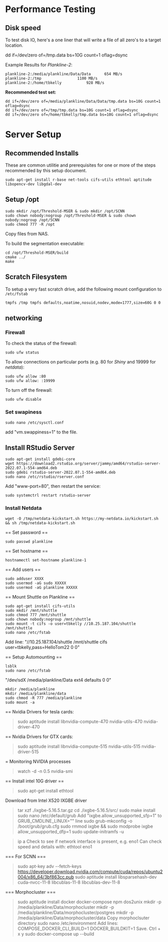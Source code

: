 
# Performance Testing
## Disk speed
To test disk IO, here's a one liner that will write a file of all zero's to a target location.

 dd if=/dev/zero of=<testing dir>/tmp.data bs=10G count=1 oflag=dsync

Example Results for *Plankline-2*:

    plankline-2:/media/plankline/Data/Data		654 MB/s
    plankline-2:/tmp				1100 MB/s
    plankline-2:/home/tbkelly			928 MB/s

**Recommended test set:**

    dd if=/dev/zero of=/media/plankline/Data/Data/tmp.data bs=10G count=1 oflag=dsync
    dd if=/dev/zero of=/tmp/tmp.data bs=10G count=1 oflag=dsync
    dd if=/dev/zero of=/home/tbkelly/tmp.data bs=10G count=1 oflag=dsync

# Server Setup
## Recommended Installs
These are common utilitie and prerequisites for one or more of the steps recommended by this setup document.

    sudo apt-get install r-base net-tools cifs-utils ethtool aptitude libopencv-dev libgdal-dev

## Setup /opt

    sudo mkdir /opt/Threshold-MSER & sudo mkdir /opt/SCNN
    sudo chown nobody:nogroup /opt/Threshold-MSER & sudo chown nobody:nogroup /opt/SCNN
    sudo chmod 777 -R /opt

Copy files from NAS.

To build the segmentation executable:

    cd /opt/Threshold-MSER/build
    cmake ../
    make


## Scratch Filesystem
To setup a very fast scratch drive, add the following mount configuration to `/etc/fstab`

    tmpfs /tmp tmpfs defaults,noatime,nosuid,nodev,mode=1777,size=60G 0 0

## networking
### Firewall
To check the status of the firewall:

    sudo ufw status

To allow connections on particular ports (e.g. 80 for *Shiny* and 19999 for *netdata*):

    sudo ufw allow :80
    sudo ufw allow: :19999

To turn off the firewall:

    sudo ufw disable


### Set swapiness

    sudo nano /etc/sysctl.conf

add "vm.swappiness=1" to the file.



## Install RStudio Server

    sudo apt-get install gdebi-core
    wget https://download2.rstudio.org/server/jammy/amd64/rstudio-server-2022.07.1-554-amd64.deb
    sudo gdebi rstudio-server-2022.07.1-554-amd64.deb
    sudo nano /etc/rstudio/rserver.conf

Add "www-port=80", then restart the service:

    sudo systemctrl restart rstudio-server


### Install Netdata

    wget -O /tmp/netdata-kickstart.sh https://my-netdata.io/kickstart.sh && sh /tmp/netdata-kickstart.sh


== Set password == 

    sudo passwd plankline

== Set hostname ==

    hostnamectl set-hostname plankline-1


== Add users ==

    sudo adduser XXXX
    sudo usermod -aG sudo XXXXX
    sudo usermod -aG plankline XXXXX


== Mount Shuttle on Plankline ==

    sudo apt-get install cifs-utils
    sudo mkdir /mnt/shuttle
    sudo chmod 777 /mnt/shuttle
    sudo chown nobody:nogroup /mnt/shuttle
    sudo mount -t cifs -o user=tbkelly //10.25.187.104/shuttle /mnt/shuttle
    sudo nano /etc/fstab

Add line: "//10.25.187.104/shuttle	/mnt/shuttle	cifs	user=tbkelly,pass=HelloTom22	0	0"



== Setup Automounting ==

    lsblk
    sudo nano /etc/fstab

"/dev/sdX	/media/plankline/Data	ext4	defaults	0	0"

    mkdir /media/plankline
    mkdir /media/plankline/data
    sudo chmod -R 777 /media/plankline
    sudo mount -a



== Nvidia Drivers for tesla cards:
> sudo aptitude install libnvidia-compute-470 nvidia-utils-470 nvidia-driver-470

== Nvidia Drivers for GTX cards:
> sudo aptitude install libnvidia-compute-515 nvidia-utils-515 nvidia-driver-515

= Monitoring NVIDIA processes
> watch -d -n 0.5 nvidia-smi



== Install intel 10G driver ==
> sudo apt-get install ethtool

Download from Intel X520 IXGBE driver
> tar xzf ./ixgbe-5.16.5.tar.gz
> cd ./ixgbe-5.16.5/src/
> sudo make install
> sudo nano /etc/default/grub
Add "ixgbe.allow_unsupported_sfp=1" to GRUB_CMDLINE_LINUX="" line
> sudo grub-mkconfig -o /boot/grub/grub.cfg
> sudo rmmod ixgbe && sudo modprobe ixgbe allow_unsupported_dfp=1
> sudo update-initramfs -u

> ip a
Check to see if network interface is present, e.g. eno1
Can check speed and details with:
> ethtool eno1


=== For SCNN  ===
> sudo apt-key adv --fetch-keys https://developer.download.nvidia.com/compute/cuda/repos/ubuntu2004/x86_64/3bf863cc.pub
> sudo aptitude install libsparsehash-dev cuda-nvcc-11-8 libcublas-11-8 libcublas-dev-11-8


=== Morphocluster ===
> sudo aptitude install docker docker-compose npm dos2unix
> mkdir -p /media/plankline/Data/morphocluster
> mkdir -p /media/plankline/Data/morphocluster/postgres
> mkdir -p /media/plankline/Data/morphocluster/data
Copy morphoclsuter directory
> sudo nano /etc/environment
Add lines: 
COMPOSE_DOCKER_CLI_BUILD=1
DOCKER_BUILDKIT=1
Save. Ctrl + x  y
> sudo docker-compose up --build

